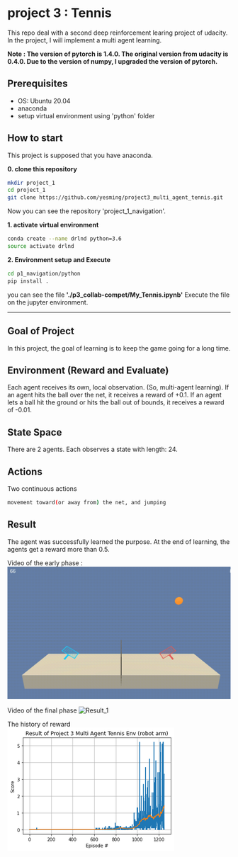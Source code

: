# project 3 : Tennis
This repo deal with a second deep reinforcement learing project of udacity.
In the project, I will implement a multi agent learning.

**Note : The version of pytorch is 1.4.0. The original version from udacity is 0.4.0. Due to the version of numpy, I upgraded the version of pytorch.**

## **Prerequisites**
- OS: Ubuntu 20.04
- anaconda
- setup virtual environment using 'python' folder

## How to start
This project is supposed that you have anaconda.

**0. clone this repository**
```bash
mkdir project_1
cd project_1
git clone https://github.com/yesming/project3_multi_agent_tennis.git
```
Now you can see the repository 'project_1_navigation'.

**1. activate virtual environment**
```bash
conda create --name drlnd python=3.6
source activate drlnd
```

**2. Environment setup and Execute**
```bash
cd p1_navigation/python
pip install .
```
you can see the file **'./p3_collab-compet/My_Tennis.ipynb'**
Execute the file on the jupyter environment.

-------

## Goal of Project
In this project, the goal of learning is to keep the game going for a long time.

## Environment (Reward and Evaluate)
Each agent receives its own, local observation. (So, multi-agent learning).
If an agent hits the ball over the net, it receives a reward of +0.1. If an agent lets a ball hit the ground or hits the ball out of bounds, it receives a reward of -0.01.

## State Space
There are 2 agents. Each observes a state with length: 24.

## Actions
Two continuous actions

```bash
movement toward(or away from) the net, and jumping
```

## Result
The agent was successfully learned the purpose. At the end of learning, the agents get a reward more than 0.5.

Video of the early phase :
![Result_1](./tennis_start.gif)

Video of the final phase
![Result_1](./tennis_learning.gif)

The history of reward
![Result](output.png)